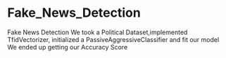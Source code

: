 # Fake_News_Detection
Fake News Detection
We took a Political Dataset,implemented TfidVectorizer, initialized a PassiveAggressiveClassifier and fit our model
We ended up getting our Accuracy Score
